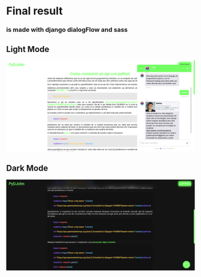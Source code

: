 # Final result
### is made with django dialogFlow and sass

## Light Mode

![](images/bot_light.png)

## Dark Mode

![](images/bot_dark.png)
